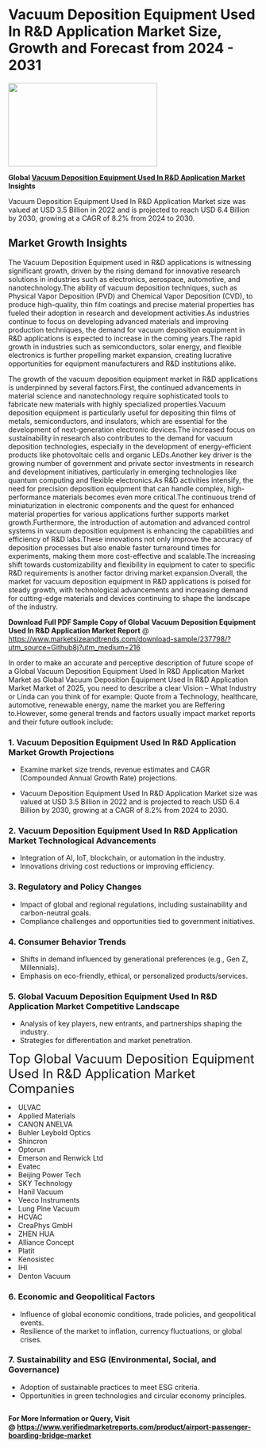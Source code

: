 <H1>Vacuum Deposition Equipment Used In R&D Application Market Size, Growth and Forecast from 2024 - 2031</H1><img class="aligncenter size-medium wp-image-584254" src="https://thirdeyenews.in/wp-content/uploads/2024/09/Global-Market-Research-300x168.jpeg" alt="" width="300" height="168" /><p><strong>Global&nbsp;<a href="https://www.marketsizeandtrends.com/download-sample/237798/?utm_source=Github8j?utm_medium=216">Vacuum Deposition Equipment Used In R&D Application Market</a> Insights</strong></p><p>Vacuum Deposition Equipment Used In R&D Application Market size was valued at USD 3.5 Billion in 2022 and is projected to reach USD 6.4 Billion by 2030, growing at a CAGR of 8.2% from 2024 to 2030.</p><p><h2>Market Growth Insights</h2> <p>The Vacuum Deposition Equipment used in R&D applications is witnessing significant growth, driven by the rising demand for innovative research solutions in industries such as electronics, aerospace, automotive, and nanotechnology.The ability of vacuum deposition techniques, such as Physical Vapor Deposition (PVD) and Chemical Vapor Deposition (CVD), to produce high-quality, thin film coatings and precise material properties has fueled their adoption in research and development activities.As industries continue to focus on developing advanced materials and improving production techniques, the demand for vacuum deposition equipment in R&D applications is expected to increase in the coming years.The rapid growth in industries such as semiconductors, solar energy, and flexible electronics is further propelling market expansion, creating lucrative opportunities for equipment manufacturers and R&D institutions alike.</p> <p>The growth of the vacuum deposition equipment market in R&D applications is underpinned by several factors.First, the continued advancements in material science and nanotechnology require sophisticated tools to fabricate new materials with highly specialized properties.Vacuum deposition equipment is particularly useful for depositing thin films of metals, semiconductors, and insulators, which are essential for the development of next-generation electronic devices.The increased focus on sustainability in research also contributes to the demand for vacuum deposition technologies, especially in the development of energy-efficient products like photovoltaic cells and organic LEDs.Another key driver is the growing number of government and private sector investments in research and development initiatives, particularly in emerging technologies like quantum computing and flexible electronics.As R&D activities intensify, the need for precision deposition equipment that can handle complex, high-performance materials becomes even more critical.The continuous trend of miniaturization in electronic components and the quest for enhanced material properties for various applications further supports market growth.Furthermore, the introduction of automation and advanced control systems in vacuum deposition equipment is enhancing the capabilities and efficiency of R&D labs.These innovations not only improve the accuracy of deposition processes but also enable faster turnaround times for experiments, making them more cost-effective and scalable.The increasing shift towards customizability and flexibility in equipment to cater to specific R&D requirements is another factor driving market expansion.Overall, the market for vacuum deposition equipment in R&D applications is poised for steady growth, with technological advancements and increasing demand for cutting-edge materials and devices continuing to shape the landscape of the industry.</p> <p><span class=""><strong>Download Full PDF Sample Copy of Global Vacuum Deposition Equipment Used In R&D Application Market Report</strong> @ <a href="https://www.marketsizeandtrends.com/download-sample/237798/?utm_source=Github8j?utm_medium=216" target="_blank">https://www.marketsizeandtrends.com/download-sample/237798/?utm_source=Github8j?utm_medium=216</a></span></p><p>In order to make an accurate and perceptive description of future scope of a Global&nbsp;Vacuum Deposition Equipment Used In R&D Application Market Market as Global&nbsp;Vacuum Deposition Equipment Used In R&D Application Market Market of 2025, you need to describe a clear Vision &ndash; What Industry or Linda can you think of for example: Quote from a Technology, healthcare, automotive, renewable energy, name the market you are Reffering to.However, some general trends and factors usually impact market reports and their future outlook include:</p><h3>1.&nbsp;<strong>Vacuum Deposition Equipment Used In R&D Application Market Growth Projections</strong></h3><ul><li>Examine market size trends, revenue estimates and CAGR (Compounded Annual Growth Rate) projections.</li><li><p>Vacuum Deposition Equipment Used In R&D Application Market size was valued at USD 3.5 Billion in 2022 and is projected to reach USD 6.4 Billion by 2030, growing at a CAGR of 8.2% from 2024 to 2030.</p></li></ul><h3>2.&nbsp;<strong>Vacuum Deposition Equipment Used In R&D Application Market Technological Advancements</strong></h3><ul><li>Integration of AI, IoT, blockchain, or automation in the industry.</li><li>Innovations driving cost reductions or improving efficiency.</li></ul><h3>3.&nbsp;<strong>Regulatory and Policy Changes</strong></h3><ul><li>Impact of global and regional regulations, including sustainability and carbon-neutral goals.</li><li>Compliance challenges and opportunities tied to government initiatives.</li></ul><h3>4.&nbsp;<strong>Consumer Behavior Trends</strong></h3><ul><li>Shifts in demand influenced by generational preferences (e.g., Gen Z, Millennials).</li><li>Emphasis on eco-friendly, ethical, or personalized products/services.</li></ul><h3>5.&nbsp;<strong>Global Vacuum Deposition Equipment Used In R&D Application Market Competitive Landscape</strong></h3><ul><li>Analysis of key players, new entrants, and partnerships shaping the industry.</li><li>Strategies for differentiation and market penetration.</li></ul><p data-pm-slice="1 1 []"><span style="color: inherit; font-family: inherit; font-size: 25px;">Top Global Vacuum Deposition Equipment Used In R&D Application Market Companies</span></p><div class="" data-test-id=""><p><li>ULVAC</li><li> Applied Materials</li><li> CANON ANELVA</li><li> Buhler Leybold Optics</li><li> Shincron</li><li> Optorun</li><li> Emerson and Renwick Ltd</li><li> Evatec</li><li> Beijing Power Tech</li><li> SKY Technology</li><li> Hanil Vacuum</li><li> Veeco Instruments</li><li> Lung Pine Vacuum</li><li> HCVAC</li><li> CreaPhys GmbH</li><li> ZHEN HUA</li><li> Alliance Concept</li><li> Platit</li><li> Kenosistec</li><li> IHI</li><li> Denton Vacuum</li></p></div><h3>6.&nbsp;<strong>Economic and Geopolitical Factors</strong></h3><ul><li>Influence of global economic conditions, trade policies, and geopolitical events.</li><li>Resilience of the market to inflation, currency fluctuations, or global crises.</li></ul><h3>7.&nbsp;<strong>Sustainability and ESG (Environmental, Social, and Governance)</strong></h3><ul><li>Adoption of sustainable practices to meet ESG criteria.</li><li>Opportunities in green technologies and circular economy principles.</li></ul><h2><strong style="font-size: 14px;">For More Information or Query, Visit @&nbsp;</strong><a style="background-color: #ffffff; font-size: 14px;" href="https://www.marketsizeandtrends.com/report/vacuum-deposition-equipment-used-in-r-d-application-market/" target="_blank">https://www.verifiedmarketreports.com/product/airport-passenger-boarding-bridge-market</a></h2>